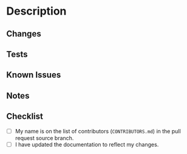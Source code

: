 # Description

## Changes

## Tests

<!-- Screenshots if applicable
## Screenshots
-->

## Known Issues

## Notes

## Checklist

- [ ] My name is on the list of contributors (`CONTRIBUTORS.md`) in the pull request source branch.
- [ ] I have updated the documentation to reflect my changes.
